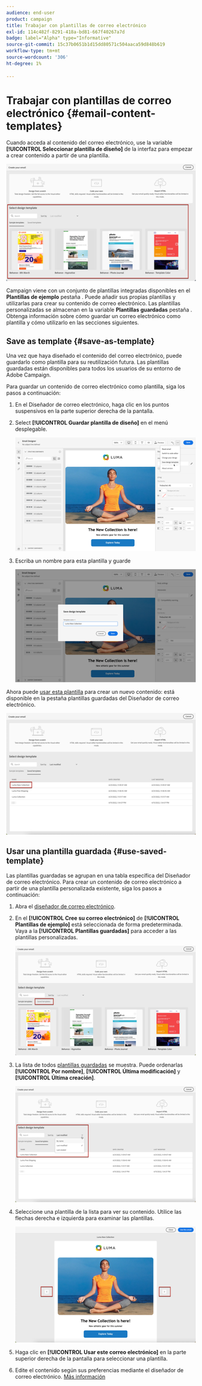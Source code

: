 ```yaml
---
audience: end-user
product: campaign
title: Trabajar con plantillas de correo electrónico
exl-id: 114c482f-8291-418a-bd81-667f40267a7d
badge: label="Alpha" type="Informative"
source-git-commit: 15c37b0651b1d15dd80571c504aaca59d848b619
workflow-type: tm+mt
source-wordcount: '306'
ht-degree: 1%

---
```


# Trabajar con plantillas de correo electrónico {#email-content-templates}

Cuando acceda al contenido del correo electrónico, use la variable **[!UICONTROL Seleccionar plantilla de diseño]** de la interfaz para empezar a crear contenido a partir de una plantilla.

![](assets/email_designer-templates.png)

Campaign viene con un conjunto de plantillas integradas disponibles en el **Plantillas de ejemplo** pestaña . Puede añadir sus propias plantillas y utilizarlas para crear su contenido de correo electrónico. Las plantillas personalizadas se almacenan en la variable **Plantillas guardadas** pestaña . Obtenga información sobre cómo guardar un correo electrónico como plantilla y cómo utilizarlo en las secciones siguientes.

## Save as template {#save-as-template}

Una vez que haya diseñado el contenido del correo electrónico, puede guardarlo como plantilla para su reutilización futura. Las plantillas guardadas están disponibles para todos los usuarios de su entorno de Adobe Campaign.

Para guardar un contenido de correo electrónico como plantilla, siga los pasos a continuación:

1. En el Diseñador de correo electrónico, haga clic en los puntos suspensivos en la parte superior derecha de la pantalla.

1. Select **[!UICONTROL Guardar plantilla de diseño]** en el menú desplegable.

   ![](assets/email_designer-save-template.png)

1. Escriba un nombre para esta plantilla y guarde

   ![](assets/email_designer-template-name.png)

Ahora puede [usar esta plantilla](#use-saved-template) para crear un nuevo contenido: está disponible en la pestaña plantillas guardadas del Diseñador de correo electrónico.

![](assets/email_designer-saved-template.png)

## Usar una plantilla guardada {#use-saved-template}

Las plantillas guardadas se agrupan en una tabla específica del Diseñador de correo electrónico. Para crear un contenido de correo electrónico a partir de una plantilla personalizada existente, siga los pasos a continuación:

1. Abra el [diseñador de correo electrónico](create-email-content.md).

1. En el **[!UICONTROL Cree su correo electrónico]** de **[!UICONTROL Plantillas de ejemplo]** está seleccionada de forma predeterminada. Vaya a la **[!UICONTROL Plantillas guardadas]** para acceder a las plantillas personalizadas.

   ![](assets/email_designer-saved-templates-tab.png)

1. La lista de todos [plantillas guardadas](#save-as-template) se muestra. Puede ordenarlas **[!UICONTROL Por nombre]**, **[!UICONTROL Última modificación]** y **[!UICONTROL Última creación]**.

   ![](assets/email_designer-saved-templates.png)

1. Seleccione una plantilla de la lista para ver su contenido. Utilice las flechas derecha e izquierda para examinar las plantillas.

   ![](assets/email_designer-saved-templates-navigate.png)

1. Haga clic en **[!UICONTROL Usar este correo electrónico]** en la parte superior derecha de la pantalla para seleccionar una plantilla.

1. Edite el contenido según sus preferencias mediante el diseñador de correo electrónico. [Más información](create-email-content.md)
